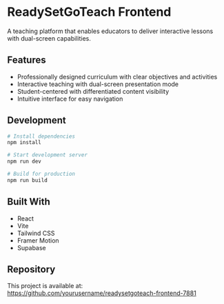 # ReadySetGoTeach Frontend

A teaching platform that enables educators to deliver interactive lessons with dual-screen capabilities.

## Features

- Professionally designed curriculum with clear objectives and activities
- Interactive teaching with dual-screen presentation mode
- Student-centered with differentiated content visibility
- Intuitive interface for easy navigation

## Development

```bash
# Install dependencies
npm install

# Start development server
npm run dev

# Build for production
npm run build
```

## Built With

- React
- Vite
- Tailwind CSS
- Framer Motion
- Supabase

## Repository

This project is available at: https://github.com/yourusername/readysetgoteach-frontend-7881